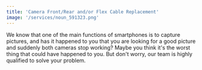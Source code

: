 ```yaml
---
title: 'Camera Front/Rear and/or Flex Cable Replacement'
image: '/services/noun_591323.png'
---
```


We know that one of the main functions of smartphones is to capture pictures, and has it happened to you that you are looking for a good picture and suddenly both cameras stop working? Maybe you think it's the worst thing that could have happened to you. But don't worry, our team is highly qualified to solve your problem.
